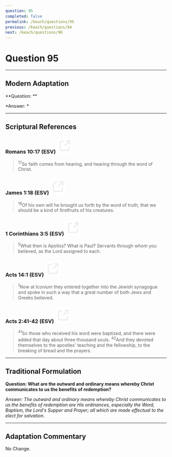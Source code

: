 ```yaml
---
question: 95
completed: false
permalink: /keach/questions/95
previous: /keach/questions/94
next: /keach/questions/96
---
```

# Question 95

---
## Modern Adaptation
**Question: **

*Answer: *

---
## Scriptural References
### Romans 10:17 (ESV) <a href="https://biblegateway.com/passage/?search=Romans+10%3A17&version=ESV"><img src="/assets/svg/link.svg"/></a>
> <sup>17</sup>So faith comes from hearing, and hearing through the word of Christ.

### James 1:18 (ESV) <a href="https://biblegateway.com/passage/?search=James+1%3A18&version=ESV"><img src="/assets/svg/link.svg"/></a>
> <sup>18</sup>Of his own will he brought us forth by the word of truth, that we should be a kind of firstfruits of his creatures.

### 1 Corinthians 3:5 (ESV) <a href="https://biblegateway.com/passage/?search=1+Corinthians+3%3A5&version=ESV"><img src="/assets/svg/link.svg"/></a>
> <sup>5</sup>What then is Apollos? What is Paul? Servants through whom you believed, as the Lord assigned to each.

### Acts 14:1 (ESV) <a href="https://biblegateway.com/passage/?search=Acts+14%3A1&version=ESV"><img src="/assets/svg/link.svg"/></a>
> <sup>1</sup>Now at Iconium they entered together into the Jewish synagogue and spoke in such a way that a great number of both Jews and Greeks believed.

### Acts 2:41-42 (ESV) <a href="https://biblegateway.com/passage/?search=Acts+2%3A41-42&version=ESV"><img src="/assets/svg/link.svg"/></a>
> <sup>41</sup>So those who received his word were baptized, and there were added that day about three thousand souls.
> <sup>42</sup>And they devoted themselves to the apostles' teaching and the fellowship, to the breaking of bread and the prayers.


---
## Traditional Formulation
**Question: What are the outward and ordinary means whereby Christ communicates to us the benefits of redemption?**

*Answer: The outward and ordinary means whereby Christ communicates to us the benefits of redemption are His ordinances, especially the Word, Baptism, the Lord's Supper and Prayer; all which are made effectual to the elect for salvation.*

---
## Adaptation Commentary
No Change.